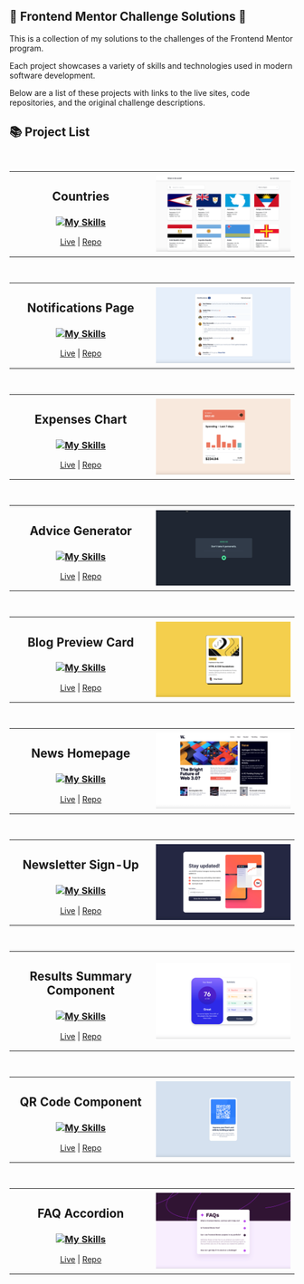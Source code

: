 ## 🎨 Frontend Mentor Challenge Solutions 🎨

This is a collection of my solutions to the challenges of the Frontend Mentor program.

Each project showcases a variety of skills and technologies used in modern software development.

Below are a list of these projects with links to the live sites, code repositories, and the original challenge descriptions.

## 📚 Project List

<br>

<!-- Countries -->
<table align="center"><tr>
<td width="50%">
  <h2 align="center">Countries</h2>
  <h3 align="center">
  <a href="https://skillicons.dev">
    <img src="https://skillicons.dev/icons?i=nextjs,tailwind,ts" alt="My Skills">
  </a>
</h3>
  <p align="center">
    <a href="https://countries.adamrichardturner.dev" target="_blank">Live</a> | <a href="https://github.com/adamrichardturner/countries" target="_blank">Repo</a>
  </p>
</td>
<td width="50%">
  <picture>
    <a href="https://countries.adamrichardturner.dev" target="_blank">
      <img alt="Countries Preview" src="https://raw.githubusercontent.com/adamrichardturner/countries/main/screenshot.png" align="center">
    </a>
  </picture>
</td>
</tr></table>

<br>

<!-- Notifications Page -->
<table align="center"><tr>
<td width="50%">
  <h2 align="center">Notifications Page</h2>
  <h3 align="center">
  <a href="https://skillicons.dev">
    <img src="https://skillicons.dev/icons?i=nextjs,tailwind,ts" alt="My Skills">
  </a>
</h3>
  <p align="center">
    <a href="https://notifications.adamrichardturner.dev" target="_blank">Live</a> | <a href="https://github.com/adamrichardturner/notifications-page" target="_blank">Repo</a>
  </p>
</td>
<td width="50%">
  <picture>
    <a href="https://notifications.adamrichardturner.dev" target="_blank">
      <img alt="Notifications Page Preview" src="https://raw.githubusercontent.com/adamrichardturner/notifications-page/main/screenshot.png" align="center">
    </a>
  </picture>
</td>
</tr></table>
<br>

<!-- Expenses Chart -->
<table align="center"><tr>
<td width="50%">
  <h2 align="center">Expenses Chart</h2>
  <h3 align="center">
  <a href="https://skillicons.dev">
    <img src="https://skillicons.dev/icons?i=nextjs,tailwind,ts" alt="My Skills">
  </a>
</h3>
  <p align="center">
    <a href="https://expenses.adamrichardturner.dev" target="_blank">Live</a> | <a href="https://github.com/adamrichardturner/expenses-chart" target="_blank">Repo</a>
  </p>
</td>
<td width="50%">
  <picture>
    <a href="https://expenses.adamrichardturner.dev" target="_blank">
      <img alt="Expenses Chart Preview" src="https://raw.githubusercontent.com/adamrichardturner/expenses-chart/main/screenshot.png" align="center">
    </a>
  </picture>
</td>
</tr></table>
<br>

<!-- Advice Generator -->
<table align="center"><tr>
<td width="50%">
  <h2 align="center">Advice Generator</h2>
  <h3 align="center">
  <a href="https://skillicons.dev">
    <img src="https://skillicons.dev/icons?i=nextjs,tailwind,ts" alt="My Skills">
  </a>
</h3>
  <p align="center">
    <a href="https://advice.adamrichardturner.dev" target="_blank">Live</a> | <a href="https://github.com/adamrichardturner/advice-generator" target="_blank">Repo</a>
  </p>
</td>
<td width="50%">
  <picture>
    <a href="https://advice.adamrichardturner.dev" target="_blank">
      <img alt="Advice Generator Preview" src="https://raw.githubusercontent.com/adamrichardturner/advice-generator/main/screenshot.png" align="center">
    </a>
  </picture>
</td>
</tr></table>

<br>

<!-- Blog Preview Card -->
<table align="center"><tr>
<td width="50%">
  <h2 align="center">Blog Preview Card</h2>
  <h3 align="center">
  <a href="https://skillicons.dev">
    <img src="https://skillicons.dev/icons?i=html,tailwind" alt="My Skills">
  </a>
</h3>
  <p align="center">
    <a href="https://blogcard.adamrichardturner.dev" target="_blank">Live</a> | <a href="https://github.com/adamrichardturner/blog-preview-card" target="_blank">Repo</a>
  </p>
</td>
<td width="50%">
  <picture>
    <a href="https://blogcard.adamrichardturner.dev" target="_blank">
      <img alt="Blog Preview Card Preview" src="https://raw.githubusercontent.com/adamrichardturner/blog-preview-card/main/screenshot.png" align="center">
    </a>
  </picture>
</td>
</tr></table>

<br>

<!-- News Homepage -->
<table align="center"><tr>
<td width="50%">
  <h2 align="center">News Homepage</h2>
  <h3 align="center">
  <a href="https://skillicons.dev">
    <img src="https://skillicons.dev/icons?i=nextjs,tailwind,ts" alt="My Skills">
  </a>
</h3>
  <p align="center">
    <a href="https://news.adamrichardturner.dev" target="_blank">Live</a> | <a href="https://github.com/adamrichardturner/news-homepage" target="_blank">Repo</a>
  </p>
</td>
<td width="50%">
  <picture>
    <a href="https://news.adamrichardturner.dev" target="_blank">
      <img alt="News Homepage Preview" src="https://raw.githubusercontent.com/adamrichardturner/news-homepage/main/screenshot.png" align="center">
    </a>
  </picture>
</td>
</tr></table>
<br>

<!-- Newsletter Sign-Up -->
<table align="center"><tr>
<td width="50%">
  <h2 align="center">Newsletter Sign-Up</h2>
  <h3 align="center">
  <a href="https://skillicons.dev">
    <img src="https://skillicons.dev/icons?i=html,js,sass" alt="My Skills">
  </a>
</h3>
  <p align="center">
    <a href="https://newsletter.adamrichardturner.dev" target="_blank">Live</a> | <a href="https://github.com/adamrichardturner/newsletter-sign-up" target="_blank">Repo</a>
  </p>
</td>
<td width="50%">
  <picture>
    <a href="https://newsletter.adamrichardturner.dev" target="_blank">
      <img alt="Newsletter Sign-Up Preview" src="https://raw.githubusercontent.com/adamrichardturner/newsletter-sign-up/main/screenshot.png" align="center">
    </a>
  </picture>
</td>
</tr></table>
<br>

<!-- Results Summary Component -->
<table align="center"><tr>
<td width="50%">
  <h2 align="center">Results Summary Component</h2>
  <h3 align="center">
  <a href="https://skillicons.dev">
    <img src="https://skillicons.dev/icons?i=html,js,sass" alt="My Skills">
  </a>
</h3>
  <p align="center">
    <a href="https://summary.adamrichardturner.dev" target="_blank">Live</a> | <a href="https://github.com/adamrichardturner/results-summary-component" target="_blank">Repo</a>
  </p>
</td>
<td width="50%">
  <picture>
    <a href="https://summary.adamrichardturner.dev" target="_blank">
      <img alt="Results Summary Component Preview" src="https://raw.githubusercontent.com/adamrichardturner/results-summary-component/main/screenshot.png" align="center">
    </a>
  </picture>
</td>
</tr></table>
<br>

<!-- QR Code Component -->
<table align="center"><tr>
<td width="50%">
  <h2 align="center">QR Code Component</h2>
  <h3 align="center">
  <a href="https://skillicons.dev">
    <img src="https://skillicons.dev/icons?i=html,tailwind" alt="My Skills">
  </a>
</h3>
  <p align="center">
    <a href="https://qr-code.adamrichardturner.dev" target="_blank">Live</a> | <a href="https://github.com/adamrichardturner/qr-code-component" target="_blank">Repo</a>
  </p>
</td>
<td width="50%">
  <picture>
    <a href="https://qr-code.adamrichardturner.dev" target="_blank">
      <img alt="QR Code Component Preview" src="https://github.com/adamrichardturner/qr-code-component/blob/50bd158118589332d22f8241908d2f93def405f6/screenshot.png" align="center">
    </a>
  </picture>
</td>
</tr></table>
<br>

<!-- FAQ Accordion -->
<table align="center"><tr>
<td width="50%">
  <h2 align="center">FAQ Accordion</h2>
  <h3 align="center">
  <a href="https://skillicons.dev">
    <img src="https://skillicons.dev/icons?i=nextjs,tailwind,ts" alt="My Skills">
  </a>
</h3>
  <p align="center">
    <a href="https://faq.adamrichardturner.dev" target="_blank">Live</a> | <a href="https://github.com/adamrichardturner/faq-accordion" target="_blank">Repo</a>
  </p>
</td>
<td width="50%">
  <picture>
    <a href="https://faq.adamrichardturner.dev" target="_blank">
      <img alt="FAQ Accordion Preview" src="https://github.com/adamrichardturner/faq-accordion/blob/be9d65dd445f21348bfbfae530ea746cee5162a1/screenshot.png" align="center">
    </a>
  </picture>
</td>
</tr></table>
<br>
